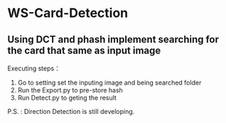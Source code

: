 # WS-Card-Detection
## Using DCT and phash implement searching for the card that same as input image

Executing steps：
1. Go to setting set the inputing image and being searched folder
2. Run the Export.py to pre-store hash
3. Run Detect.py to geting the result 

P.S. : Direction Detection is still developing.
